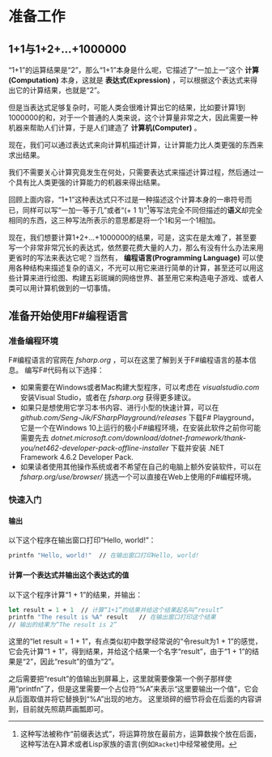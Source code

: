 # 准备工作

## 1+1与1+2+...+1000000

“1+1”的运算结果是“2”，那么“1+1”本身是什么呢，它描述了“一加上一”这个  **计算(Computation)** 本身，这就是 **表达式(Expression)** ，可以根据这个表达式来得出它的计算结果，也就是“2”。

但是当表达式足够复杂时，可能人类会很难计算出它的结果，比如要计算1到1000000的和，对于一个普通的人类来说，这个计算量非常之大，因此需要一种机器来帮助人们计算，于是人们建造了 **计算机(Computer)** 。

现在，我们可以通过表达式来向计算机描述计算，让计算能力比人类更强的东西来求出结果。

我们不需要关心计算究竟发生在何处，只需要表达式来描述计算过程，然后通过一个具有比人类更强的计算能力的机器来得出结果。

回顾上面内容，“1+1”这种表达式只不过是一种描述这个计算本身的一串符号而已，同样可以写“一加一等于几”或者“(+ 1 1)”[^lisp_expression]等写法完全不同但描述的**语义**却完全相同的东西，这三种写法所表示的意思都是将一个1和另一个1相加。
[^lisp_expression]: 这种写法被称作“前缀表达式”，将运算符放在最前方，运算数挨个放在后面，这种写法在λ算术或者Lisp家族的语言(例如`Racket`)中经常被使用。

现在，我们想要计算1+2+...+1000000的结果，可是，这实在是太难了，甚至要写一个非常非常冗长的表达式，依然要花费大量的人力，那么有没有什么办法来用更省时的写法来表达它呢？当然有， **编程语言(Programming Language)** 可以使用各种结构来描述复杂的语义，不光可以用它来进行简单的计算，甚至还可以用这些计算来进行绘图、构建五彩斑斓的网络世界、甚至用它来构造电子游戏、或者人类可以用计算机做到的一切事情。

## 准备开始使用F#编程语言

### 准备编程环境

F#编程语言的官网在 _fsharp.org_ ，可以在这里了解到关于F#编程语言的基本信息。
编写F#代码有以下选择：

* 如果需要在Windows或者Mac构建大型程序，可以考虑在 _visualstudio.com_ 安装Visual Studio，或者在 _fsharp.org_ 获得更多建议。
* 如果只是想使用它学习本书内容、进行小型的快速计算，可以在 _github.com/Seng-Jik/FSharpPlayground/releases_ 下载F# Playground，它是一个在Windows 10上运行的极小F#编程环境，在安装此软件之前你可能需要先去 _dotnet.microsoft.com/download/dotnet-framework/thank-you/net462-developer-pack-offline-installer_ 下载并安装 .NET Framework 4.6.2 Developer Pack.
* 如果读者使用其他操作系统或者不希望在自己的电脑上额外安装软件，可以在 _fsharp.org/use/browser/_ 挑选一个可以直接在Web上使用的F#编程环境。

### 快速入门

#### 输出

以下这个程序在输出窗口打印“Hello, world!”：

```fsharp
printfn "Hello, world!"  // 在输出窗口打印Hello, world!
```

#### 计算一个表达式并输出这个表达式的值

以下这个程序计算“1 + 1”的结果，并输出：

```fsharp
let result = 1 + 1  // 计算“1+1”的结果并给这个结果起名叫“result”
printfn "The result is %A" result	// 在输出窗口打印这个结果
// 输出的结果为“The result is 2”
```

这里的“let result = 1 + 1”，有点类似初中数学经常说的“令result为1 + 1”的感觉，它会先计算“1 + 1”，得到结果，并给这个结果一个名字“result”，由于“1 + 1”的结果是“2”，因此“result”的值为“2”。

之后需要把“result”的值输出到屏幕上，这里就需要像第一个例子那样使用“printfn”了，但是这里需要一个占位符“%A”来表示“这里要输出一个值”，它会从后面取值并将它替换到“%A”出现的地方。
这里琐碎的细节将会在后面的内容讲到，目前就先照葫芦画瓢即可。
